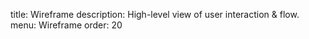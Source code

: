 title: Wireframe
description: High-level view of user interaction & flow.
menu: Wireframe
order: 20



